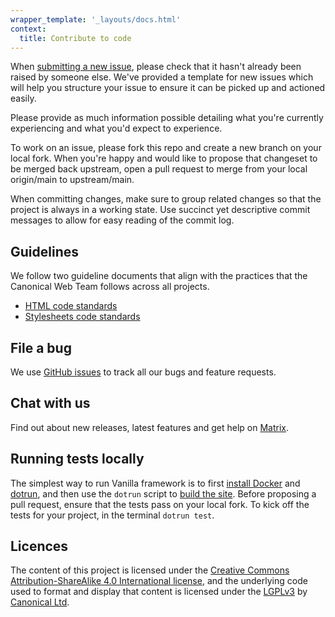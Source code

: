 ```yaml
---
wrapper_template: '_layouts/docs.html'
context:
  title: Contribute to code
---
```


When [submitting a new issue](https://github.com/canonical/vanilla-framework/issues/new/choose), please check that it hasn't already been raised by someone else. We've provided a template for new issues which will help you structure your issue to ensure it can be picked up and actioned easily.

Please provide as much information possible detailing what you're currently experiencing and what you'd expect to experience.

To work on an issue, please fork this repo and create a new branch on your local fork. When you're happy and would like to propose that changeset to be merged back upstream, open a pull request to merge from your local origin/main to upstream/main.

When committing changes, make sure to group related changes so that the project is always in a working state. Use succinct yet descriptive commit messages to allow for easy reading of the commit log.  

## Guidelines

We follow two guideline documents that align with the practices that the Canonical Web Team follows across all projects.

* [HTML code standards](https://webteam.canonical.com/practices/html-code-standards)   
* [Stylesheets code standards](https://webteam.canonical.com/practices/css)

## File a bug

We use [GitHub issues](https://github.com/canonical/vanilla-framework/issues) to track all our bugs and feature requests.

## Chat with us

Find out about new releases, latest features and get help on [Matrix](https://matrix.to/#/#vanilla:ubuntu.com).

## Running tests locally

The simplest way to run Vanilla framework is to first [install Docker](https://docs.docker.com/install/) and [dotrun](https://github.com/canonical/dotrun#installation), and then use the `dotrun` script to [build the site](https://github.com/canonical/vanilla-framework#vanilla-local-development). Before proposing a pull request, ensure that the tests pass on your local fork. To kick off the tests for your project, in the terminal `dotrun test`.

## Licences

The content of this project is licensed under the [Creative Commons Attribution-ShareAlike 4.0 International license](https://creativecommons.org/licenses/by-sa/4.0/), and the underlying code used to format and display that content is licensed under the [LGPLv3](https://opensource.org/licenses/lgpl-3.0.html) by [Canonical Ltd](https://canonical.com/).